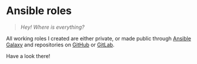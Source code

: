 # Ansible roles

> _Hey! Where is everything?_

All working roles I created are either private, or made public through [Ansible Galaxy][galaxy] and repositories on [GitHub] or [GitLab].

Have a look there!

<!--
  References
  -->

<!-- Others -->
[galaxy]: https://galaxy.ansible.com/mcereda
[github]: https://github.com/mcereda
[gitlab]: https://gitlab.com/mckie
